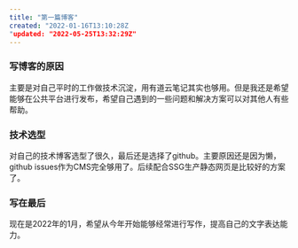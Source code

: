 ```yaml
---
title: "第一篇博客"
created: "2022-01-16T13:10:28Z
"updated: "2022-05-25T13:32:29Z"
---
```

### 写博客的原因

主要是对自己平时的工作做技术沉淀，用有道云笔记其实也够用。但是我还是希望能够在公共平台进行发布，希望自己遇到的一些问题和解决方案可以对其他人有些帮助。

### 技术选型

对自己的技术博客选型了很久，最后还是选择了github。主要原因还是因为懒，github issues作为CMS完全够用了。后续配合SSG生产静态网页是比较好的方案了。

### 写在最后
现在是2022年的1月，希望从今年开始能够经常进行写作，提高自己的文字表达能力。
